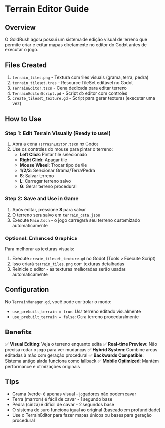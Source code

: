 # Terrain Editor Guide

## Overview
O GoldRush agora possui um sistema de edição visual de terreno que permite criar e editar mapas diretamente no editor do Godot antes de executar o jogo.

## Files Created
1. `terrain_tiles.png` - Textura com tiles visuais (grama, terra, pedra)
2. `terrain_tileset.tres` - Resource TileSet editável no Godot
3. `TerrainEditor.tscn` - Cena dedicada para editar terreno
4. `TerrainEditorScript.gd` - Script do editor com controles
5. `create_tileset_texture.gd` - Script para gerar texturas (executar uma vez)

## How to Use

### Step 1: Edit Terrain Visually (Ready to use!)
1. Abra a cena `TerrainEditor.tscn` no Godot
2. Use os controles do mouse para pintar o terreno:
   - **Left Click**: Pintar tile selecionado
   - **Right Click**: Apagar tile
   - **Mouse Wheel**: Trocar tipo de tile
   - **1/2/3**: Selecionar Grama/Terra/Pedra
   - **S**: Salvar terreno
   - **L**: Carregar terreno salvo
   - **G**: Gerar terreno procedural

### Step 2: Save and Use in Game
1. Após editar, pressione **S** para salvar
2. O terreno será salvo em `terrain_data.json`
3. Execute `Main.tscn` - o jogo carregará seu terreno customizado automaticamente

### Optional: Enhanced Graphics
Para melhorar as texturas visuais:
1. Execute `create_tileset_texture.gd` no Godot (Tools > Execute Script)
2. Isso criará `terrain_tiles.png` com texturas detalhadas
3. Reinicie o editor - as texturas melhoradas serão usadas automaticamente

## Configuration
No `TerrainManager.gd`, você pode controlar o modo:
- `use_prebuilt_terrain = true`: Usa terreno editado visualmente
- `use_prebuilt_terrain = false`: Gera terreno proceduralmente

## Benefits
✅ **Visual Editing**: Veja o terreno enquanto edita
✅ **Real-time Preview**: Não precisa rodar o jogo para ver mudanças
✅ **Hybrid System**: Combine areas editadas à mão com geração procedural
✅ **Backwards Compatible**: Sistema antigo ainda funciona como fallback
✅ **Mobile Optimized**: Mantém performance e otimizações originais

## Tips
- Grama (verde) é apenas visual - jogadores não podem cavar
- Terra (marrom) é fácil de cavar - 1 segundo base
- Pedra (cinza) é difícil de cavar - 2 segundos base
- O sistema de ouro funciona igual ao original (baseado em profundidade)
- Use o TerrainEditor para fazer mapas únicos ou bases para geração procedural